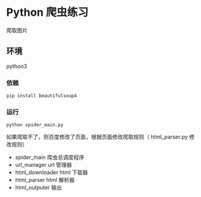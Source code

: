 # Python 爬虫练习
爬取图片

## 环境
python3

### 依赖
    pip install beautifulsoup4

### 运行
    python spider_main.py

如果爬取不了，则百度修改了页面，根据页面修改爬取规则（ html_parser.py 修改规则）

* spider_main 爬虫总调度程序
* url_manager url 管理器
* html_downloader html 下载器
* html_parser html 解析器
* html_outputer 输出
